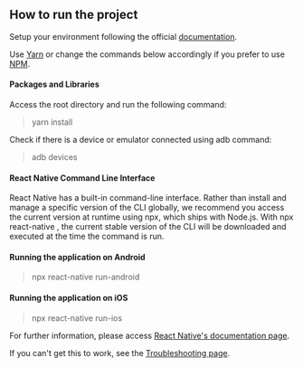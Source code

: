 ## How to run the project

Setup your environment following the official [documentation](https://reactnative.dev/docs/environment-setup).

Use [Yarn](https://yarnpkg.com/) or change the commands below accordingly if you prefer to use [NPM](https://www.npmjs.com/).


#### Packages and Libraries

Access the root directory and run the following command:

> yarn install

Check if there is a device or emulator connected using adb command:

> adb devices

#### React Native Command Line Interface

React Native has a built-in command-line interface. Rather than install and manage a specific version of the CLI globally, we recommend you access the current version at runtime using npx, which ships with Node.js. With npx react-native <command>, the current stable version of the CLI will be downloaded and executed at the time the command is run.

#### Running the application on Android

> npx react-native run-android

#### Running the application on iOS

> npx react-native run-ios



For further information, please access [React Native's documentation page](https://archive.reactnative.dev/docs/getting-started).


If you can't get this to work, see the [Troubleshooting page](https://reactnative.dev/docs/troubleshooting).
